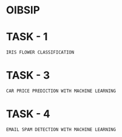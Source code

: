 
# OIBSIP
#  TASK - 1 

    IRIS FLOWER CLASSIFICATION

# TASK - 3 
    CAR PRICE PREDICTION WITH MACHINE LEARNING

# TASK - 4
    EMAIL SPAM DETECTION WITH MACHINE LEARNING
